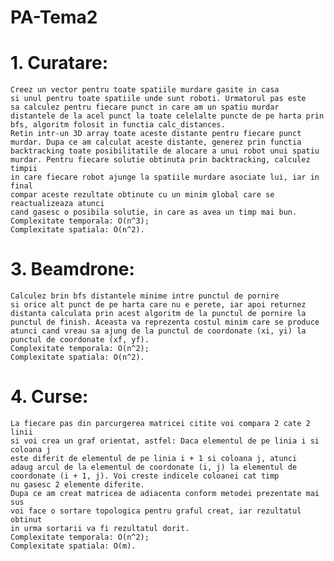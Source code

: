 # PA-Tema2

# 1. Curatare:
    Creez un vector pentru toate spatiile murdare gasite in casa
    si unul pentru toate spatiile unde sunt roboti. Urmatorul pas este
    sa calculez pentru fiecare punct in care am un spatiu murdar
    distantele de la acel punct la toate celelalte puncte de pe harta prin
    bfs, algoritm folosit in functia calc_distances.
    Retin intr-un 3D array toate aceste distante pentru fiecare punct
    murdar. Dupa ce am calculat aceste distante, generez prin functia
    backtracking toate posibilitatile de alocare a unui robot unui spatiu
    murdar. Pentru fiecare solutie obtinuta prin backtracking, calculez timpii
    in care fiecare robot ajunge la spatiile murdare asociate lui, iar in final
    compar aceste rezultate obtinute cu un minim global care se reactualizeaza atunci
    cand gasesc o posibila solutie, in care as avea un timp mai bun.
    Complexitate temporala: O(n^3);
    Complexitate spatiala: O(n^2).

# 3. Beamdrone:
    Calculez brin bfs distantele minime intre punctul de pornire
    si orice alt punct de pe harta care nu e perete, iar apoi returnez
    distanta calculata prin acest algoritm de la punctul de pornire la
    punctul de finish. Aceasta va reprezenta costul minim care se produce
    atunci cand vreau sa ajung de la punctul de coordonate (xi, yi) la
    punctul de coordonate (xf, yf).
    Complexitate temporala: O(n^2);
    Complexitate spatiala: O(n^2).

# 4. Curse:
    La fiecare pas din parcurgerea matricei citite voi compara 2 cate 2 linii
    si voi crea un graf orientat, astfel: Daca elementul de pe linia i si coloana j
    este diferit de elementul de pe linia i + 1 si coloana j, atunci
    adaug arcul de la elementul de coordonate (i, j) la elementul de
    coordonate (i + 1, j). Voi creste indicele coloanei cat timp
    nu gasesc 2 elemente diferite.
    Dupa ce am creat matricea de adiacenta conform metodei prezentate mai sus
    voi face o sortare topologica pentru graful creat, iar rezultatul obtinut
    in urma sortarii va fi rezultatul dorit.
    Complexitate temporala: O(n^2);
    Complexitate spatiala: O(m).
